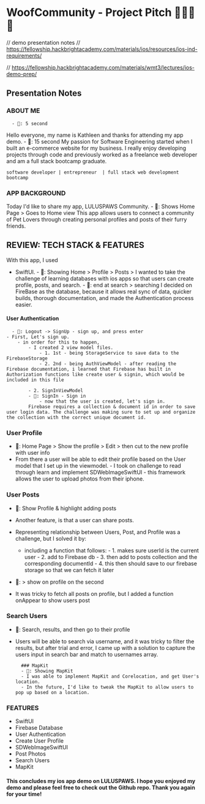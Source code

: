 # WoofCommunity - Project Pitch 🦴🐶🐱🏡
// demo presentation notes
// https://fellowship.hackbrightacademy.com/materials/ios/resources/ios-ind-requirements/

// https://fellowship.hackbrightacademy.com/materials/wmt3/lectures/ios-demo-prep/ 

## Presentation Notes 

### ABOUT ME
      - 🎥: 5 second 
Hello everyone, my name is Kathleen and thanks for attending my app demo.
      - 🎥: 15 second 
    My passion for Software Engineering started when I built an e-commerce website for my business. I really enjoy developing projects through code and previously worked as a freelance web developer and am a full stack bootcamp graduate. 
    
    software developer | entrepreneur  | full stack web development bootcamp 

### APP BACKGROUND

Today I'd like to share my app, LULUSPAWS Community. 
      - 🎥: Shows Home Page > Goes to Home view 
This app allows users to connect a community of Pet Lovers through creating personal profiles and posts of their furry friends. 

##  REVIEW: TECH STACK & FEATURES
With this app, I used 
- SwiftUI. 
      - 🎥: Showing Home > Profile >  Posts > 
I wanted to take the challenge of learning databases with ios apps so that users can create profile, posts, and search. 
      - 🎥: end at search > searching 
I decided on FireBase as the database, because it allows real sync of data, quicker builds, thorough documentation, and made the Authentication process easier. 

#### User Authentication
      - 🎥: Logout -> SignUp - sign up, and press enter 
    - First, Let's sign up. 
        - in order for this to happen, 
            - I created 2 view model files. 
                - 1. 1st - being StorageService to save data to the FirebaseStorage
                - 2. 2nd - being AuthViewModel - after reading the Firebase documentation, i learned that Firebase has built in Authorization functions like create user & signin, which would be included in this file

            - 2. SignInViewModel
            - 🎥: SignIn - Sign in 
                - now that the user is created, let's sign in. 
            Firebase requires a collection & document id in order to save user login data. The challenge was making sure to set up and organize the collection with the correct unique document id.
            
### User Profile 
- 🎥: Home Page > Show the profile > Edit >  then cut to the new profile with user info
- From there a user will be able to edit their profile based on the User model that I set up in the viewmodel.
                - I took on challenge to read through learn and implement SDWebImageSwiftUI - this framework allows the user to upload photos from their iphone. 

### User Posts
- 🎥: Show Profile & highlight adding posts 
- Another feature, is that a user can share posts. 
- Representing relationship between Users, Post, and Profile was a challenge, but I solved it by:
    - including a function that follows:
            - 1. makes sure userId is the current user 
            - 2. add to Firebase db 
            - 3. then add to posts collection and the corresponding documentId 
            - 4. this then should save to our firebase storage so that we can fetch it later
            
- 🎥: > show on profile on the second
- It was tricky to fetch all posts on profile, but I added a function onAppear to show users post 

### Search Users  
- 🎥: Search, results, and then go to their profile 
- Users will be able to search via username, and it was tricky to filter the results, but after trial and error, I came up with a solution to capture the users input in search bar and match to usernames array.

        ### MapKit 
        - 🎥: Showing MapKit 
        - I was able to implement MapKit and Corelocation, and get User's location. 
        - In the future, I'd like to tweak the MapKit to allow users to pop up based on a location. 

### FEATURES
- SwiftUI
- Firebase Database
- User Authentication
- Create User Profile
- SDWebImageSwiftUI 
- Post Photos 
- Search Users  
- MapKit


#### This concludes my ios app demo on LULUSPAWS. I hope you enjoyed my demo and please feel free to check out the Github repo. Thank you again for your time! 

